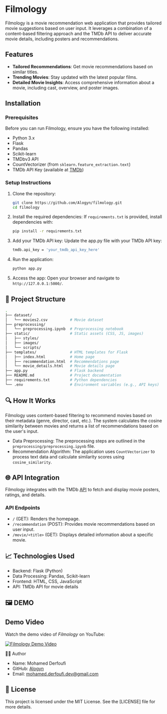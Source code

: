 # Filmology

Filmology is a movie recommendation web application that provides tailored movie suggestions based on user input. It leverages a combination of a content-based filtering approach and the TMDb API to deliver accurate movie details, including posters and recommendations.

## Features

- **Tailored Recommendations**: Get movie recommendations based on similar titles.
- **Trending Movies**: Stay updated with the latest popular films.
- **Detailed Movie Insights**: Access comprehensive information about a movie, including cast, overview, and poster images.

## Installation

### Prerequisites

Before you can run Filmology, ensure you have the following installed:

- Python 3.x
- Flask
- Pandas
- Scikit-learn
- TMDbv3 API
- CountVectorizer (from `sklearn.feature_extraction.text`)
- TMDb API Key (available at [TMDb](https://www.themoviedb.org))

### Setup Instructions

1. Clone the repository:
   ```bash
   git clone https://github.com/Alogyn/filmology.git
   cd filmology
   ```

2. Install the required dependencies: If `requirements.txt` is provided, install dependencies with:
   ```bash
   pip install -r requirements.txt
   ```

3. Add your TMDb API key:
Update the app.py file with your TMDb API key:
   ```bash
   tmdb.api_key = 'your_tmdb_api_key_here'
   ```

4. Run the application:
   ```bash
   python app.py
   ```

5. Access the app:
Open your browser and navigate to `http://127.0.0.1:5000/`.

## 📂 Project Structure
   ```bash
.
├── dataset/
│   └── movies2.csv          # Movie dataset
├── preprocessing/
│   └── preprocessing.ipynb  # Preprocessing notebook
├── static/                  # Static assets (CSS, JS, images)
│   ├── styles/
│   ├── images/
│   └── scripts/
├── templates/               # HTML templates for Flask
│   ├── index.html           # Home page
│   ├── recommendation.html  # Recommendations page
│   └── movie_details.html   # Movie details page
├── app.py                   # Flask backend
├── README.md                # Project documentation
├── requirements.txt         # Python dependencies
└── .env                     # Environment variables (e.g., API keys)
  ```

## 🔍 How It Works
Filmology uses content-based filtering to recommend movies based on their metadata (genre, director, cast, etc.). The system calculates the cosine similarity between movies and returns a list of recommendations based on the user's input.

- Data Preprocessing: The preprocessing steps are outlined in the `preprocessing/preprocessing.ipynb` file.
- Recommendation Algorithm: The application uses `CountVectorizer` to process text data and calculate similarity scores using `cosine_similarity`.

## 🌐 API Integration
Filmology integrates with the TMDb [API](https://developer.themoviedb.org/reference/intro/getting-started) to fetch and display movie posters, ratings, and details.

### API Endpoints
- `/` (GET): Renders the homepage.
- `/recommendation` (POST): Provides movie recommendations based on user input.
- `/movie/<title>` (GET): Displays detailed information about a specific movie.

## 📈 Technologies Used
- Backend: Flask (Python)
- Data Processing: Pandas, Scikit-learn
- Frontend: HTML, CSS, JavaScript
- API: TMDb API for movie details

## 🖼️ DEMO
## Demo Video

Watch the demo video of *Filmology* on YouTube:

[![Filmology Demo Video](https://img.youtube.com/vi/ULoDDD3dB70/maxresdefault.jpg)](https://www.youtube.com/watch?v=ULoDDD3dB70)

👨‍💻 Author
- Name: Mohamed Derfoufi
- GitHub: [Alogyn](https://github.com/Alogyn)
- Email: mohamed.derfoufi.dev@gmail.com

## 📝 License
This project is licensed under the MIT License. See the [LICENSE] file for more details.
